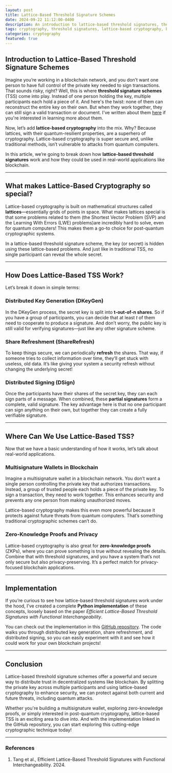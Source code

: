 ```yaml
---
layout: post
title: Lattice-Based Threshold Signature Schemes
date: 2024-09-22 11:12:00-0400
description: An introduction to lattice-based threshold signatures, their applications, and a Python implementation.
tags: cryptography, threshold signatures, lattice-based cryptography, blockchain
categories: cryptography
featured: true
---
```


<style>
.post-content h2 {
  font-size: 2rem;
  font-weight: 600;
  color: #00543D;
  border-bottom: 2px solid #00543D;
  padding-bottom: 0.5rem;
  margin-top: 2rem;
  margin-bottom: 1rem;
}

.post-content h3 {
  font-size: 1.75rem;
  font-weight: 500;
  color: #264653;
  margin-top: 1.5rem;
  margin-bottom: 0.75rem;
}

.post-content h4 {
  font-size: 1rem;
  font-weight: 500;
  color: #e76f51;
  margin-top: 1.25rem;
  margin-bottom: 0.5rem;
  margin-left: 1.5rem;
}

.post-content h4 + * {
  margin-left: 1.5rem;
}

</style>

## Introduction to Lattice-Based Threshold Signature Schemes

Imagine you’re working in a blockchain network, and you don’t want one person to have full control of the private key needed to sign transactions. That sounds risky, right? Well, this is where **threshold signature schemes** (TSS) come into play.  Instead of one person holding the key, multiple participants each hold a piece of it. And here's the twist: none of them can reconstruct the entire key on their own. But when they work together, they can still sign a valid transaction or document. I've written about them [here](https://rosemary-crypto.github.io/posts/introduction-to-threshold-signature-schemes/) if you're interested in learning more about them.

Now, let’s add **lattice-based cryptography** into the mix. Why? Because lattices, with their quantum-resilient properties, are a superhero of cryptography. Lattice-based cryptography is super secure and, unlike traditional methods, isn’t vulnerable to attacks from quantum computers.

In this article, we’re going to break down how **lattice-based threshold signatures** work and how they could be used in real-world applications like blockchain.

---

## What makes Lattice-Based Cryptography so special?

Lattice-based cryptography is built on mathematical structures called **lattices**—essentially grids of points in space. What makes lattices special is that some problems related to them (the Shortest Vector Problem (SVP) and the Learning With Errors (LWE) problems)are incredibly hard to solve, even for quantum computers! This makes them a go-to choice for post-quantum cryptographic systems.

In a lattice-based threshold signature scheme, the key (or secret) is hidden using these lattice-based problems. And just like in traditional TSS, no single participant can reveal the whole secret.

---

## How Does Lattice-Based TSS Work?

Let’s break it down in simple terms:

### Distributed Key Generation (DKeyGen)

In the DKeyGen process, the secret key is split into **t-out-of-n shares**. So if you have a group of participants, you can decide that at least *t* of them need to cooperate to produce a signature. And don’t worry, the public key is still valid for verifying signatures—just like any other signature scheme.

### Share Refreshment (ShareRefresh)

To keep things secure, we can periodically **refresh** the shares. That way, if someone tries to collect information over time, they’ll get stuck with useless, old data. It’s like giving your system a security refresh without changing the underlying secret!

### Distributed Signing (DSign)

Once the participants have their shares of the secret key, they can each sign parts of a message. When combined, these **partial signatures** form a complete, valid signature. The key advantage here is that no one participant can sign anything on their own, but together they can create a fully verifiable signature.

---

## Where Can We Use Lattice-Based TSS?

Now that we have a basic understanding of how it works, let’s talk about real-world applications.

### Multisignature Wallets in Blockchain

Imagine a multisignature wallet in a blockchain network. You don’t want a single person controlling the private key that authorizes transactions. Instead, a group of trusted people each holds a piece of the private key. To sign a transaction, they need to work together. This enhances security and prevents any one person from making unauthorized moves.

Lattice-based cryptography makes this even more powerful because it protects against future threats from quantum computers. That’s something traditional cryptographic schemes can’t do.

### Zero-Knowledge Proofs and Privacy

Lattice-based cryptography is also great for **zero-knowledge proofs** (ZKPs), where you can prove something is true without revealing the details. Combine that with threshold signatures, and you have a system that’s not only secure but also privacy-preserving. It’s a perfect match for privacy-focused blockchain applications.

---

## Implementation

If you’re curious to see how lattice-based threshold signatures work under the hood, I’ve created a complete **Python implementation** of these concepts, loosely based on the paper *Efficient Lattice-Based Threshold Signatures with Functional Interchangeability*.

You can check out the implementation in this [GitHub repository](https://github.com/rosemary-crypto/lattice-based-tss). The code walks you through distributed key generation, share refreshment, and distributed signing, so you can easily experiment with it and see how it could work for your own blockchain projects!

---

## Conclusion

Lattice-based threshold signature schemes offer a powerful and secure way to distribute trust in decentralized systems like blockchain. By splitting the private key across multiple participants and using lattice-based cryptography to enhance security, we can protect against both current and future threats, including quantum attacks.

Whether you're building a multisignature wallet, exploring zero-knowledge proofs, or simply interested in post-quantum cryptography, lattice-based TSS is an exciting area to dive into. And with the implementation linked in the GitHub repository, you can start exploring this cutting-edge cryptographic technique today!

---

### References

1. Tang et al., Efficient Lattice-Based Threshold Signatures with Functional Interchangeability. 2024.
